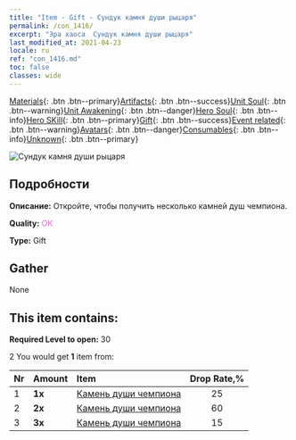 ```yaml
---
title: "Item - Gift - Сундук камня души рыцаря"
permalink: /con_1416/
excerpt: "Эра хаоса  Сундук камня души рыцаря"
last_modified_at: 2021-04-23
locale: ru
ref: "con_1416.md"
toc: false
classes: wide
---
```

 [Materials](/ItemsRU/){: .btn .btn--primary}[Artifacts](/ItemsRU/Artifacts/){: .btn .btn--success}[Unit Soul](/ItemsRU/UnitSoul/){: .btn .btn--warning}[Unit Awakening](/ItemsRU/UnitAwakening/){: .btn .btn--danger}[Hero Soul](/ItemsRU/HeroSoul/){: .btn .btn--info}[Hero SKill](/ItemsRU/HeroSkill/){: .btn .btn--primary}[Gift](/ItemsRU/Gift/){: .btn .btn--success}[Event related](/ItemsRU/Events/){: .btn .btn--warning}[Avatars](/ItemsRU/Avatars/){: .btn .btn--danger}[Consumables](/ItemsRU/Consumables/){: .btn .btn--info}[Unknown](/ItemsRU/Unknown/){: .btn .btn--primary}

 ![Сундук камня души рыцаря](/images/t/i_907028.png)

## Подробности
 **Описание:** Откройте, чтобы получить несколько камней душ чемпиона.

 **Quality:** <span style="color: #DA70D6">OK</span>

 **Type:** Gift

## Gather

  None

## This item contains:

 **Required Level to open:** 30

 2 You would get **1** item  from:

  | Nr | Amount |     Item    | Drop Rate,% |
  |:---|:-------|:------------|:---------:|
  | 1 |  **1x** | [Камень души чемпиона](/ItemsRU/unt_287/) | 25 | 
  | 2 |  **2x** | [Камень души чемпиона](/ItemsRU/unt_287/) | 60 | 
  | 3 |  **3x** | [Камень души чемпиона](/ItemsRU/unt_287/) | 15 | 
